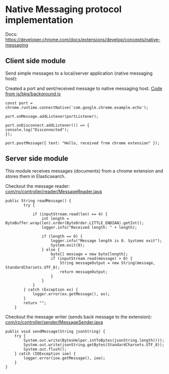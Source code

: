 # Native Messaging protocol implementation
Docs: https://developer.chrome.com/docs/extensions/develop/concepts/native-messaging


## Client side module

Send simple messages to a local/server application (native messaging host):

Created a port and sent/received message to native messaging host.
[Code from js/bkg/background.js](https://github.com/StefanBodoarca/native-messaging/blob/main/client%20side/js/bkg/background.js)

```agsl
const port = chrome.runtime.connectNative('com.google.chrome.example.echo');

port.onMessage.addListener(portListener);

port.onDisconnect.addListener(() => {
console.log("Disconnected");
});

port.postMessage({ text: "Hello, received from chrome extension" });
```


## Server side module

This module receives messages (documents) from a chrome extension and stores them in Elasticsearch.


Checkout the message reader:
[com/ro/controller/reader/MessageReader.java](https://github.com/StefanBodoarca/native-messaging/blob/main/native%20host/src/main/java/com/ro/controller/reader/MessageReader.java)

```agsl
public String readMessage() {
        try {

            if (inputStream.read(len) == 4) {
                int length = ByteBuffer.wrap(len).order(ByteOrder.LITTLE_ENDIAN).getInt();
                logger.info("Received length: " + length);

                if (length == 0) {
                    logger.info("Message length is 0. Systems exit");
                    System.exit(0);
                } else {
                    byte[] message = new byte[length];
                    if (inputStream.read(message) > 0) {
                        String messageOutput = new String(message, StandardCharsets.UTF_8);
                        return messageOutput;
                    }
                }
            }
        } catch (Exception ex) {
            logger.error(ex.getMessage(), ex);
        }
        return "";
    }
```

Checkout the message writer (sends back message to the extension):
[com/ro/controller/sender/MessageSender.java](https://github.com/StefanBodoarca/native-messaging/blob/main/native%20host/src/main/java/com/ro/controller/sender/MessageSender.java)

```agsl
public void sendMessage(String jsonString) {
    try {
        System.out.write(BytesHelper.intToBytes(jsonString.length()));
        System.out.write(jsonString.getBytes(StandardCharsets.UTF_8));
        System.out.flush();
    } catch (IOException ioe) {
        logger.error(ioe.getMessage(), ioe);
    }
}
```
